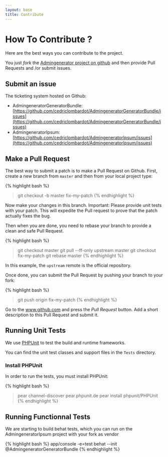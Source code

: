 ```yaml
---
layout: base
title: Contribute
---
```


# How To Contribute ? #

Here are the best ways you can contribute to the project.

You just  _fork_ the [Admingenerator project on github](https://github.com/cedriclombardot/AdmingeneratorGeneratorBundle) and then
provide Pull Requests and /or submit issues.

## Submit an issue ##

The ticketing system hosted on Github:

* AdmingeneratorGeneratorBundle: [https://github.com/cedriclombardot/AdmingeneratorGeneratorBundle/issues](https://github.com/cedriclombardot/AdmingeneratorGeneratorBundle/issues)
* AdmingeneratorIpsum: [https://github.com/cedriclombardot/AdmingeneratorIpsum/issues](https://github.com/cedriclombardot/AdmingeneratorIpsum/issues)

## Make a Pull Request ##

The best way to submit a patch is to make a Pull Request on Github. First, create a new branch from  `master` and then from your local project type:

{% highlight bash %}
> git checkout -b master fix-my-patch
{% endhighlight %}

Now make your changes in this branch. Important: Please provide unit tests with your patch. This will expedite the Pull request to prove that the patch actually fixes the bug.

Then when you are done, you need to rebase your branch to provide a clean and safe Pull Request.

{% highlight bash %}
> git checkout master
> git pull --ff-only upstream master
> git checkout fix-my-patch
> git rebase master
{% endhighlight %}

In this example, the `upstream` remote is the official repository.

Once done, you can submit the Pull Request by pushing your branch to your fork:

{% highlight bash %}
> git push origin fix-my-patch
{% endhighlight %}

Go to the www.github.com and press the _Pull Request_ button. Add a short description to this Pull Request and submit it.

## Running Unit Tests ##

We use [PHPUnit](http://www.phpunit.de) to test the build and runtime frameworks.

You can find the unit test classes and support files in the `Tests` directory.

### Install PHPUnit ###

In order to run the tests, you must install PHPUnit:

{% highlight bash %}
> pear channel-discover pear.phpunit.de
> pear install phpunit/PHPUnit
{% endhighlight %}

## Running Functionnal Tests ##

We are starting to build behat tests, which you can run on the AdmingeneratorIpsum project with your fork as vendor

{% highlight bash %}
app/console -e=test behat --init @AdmingeneratorGeneratorBundle
{% endhighlight %}
